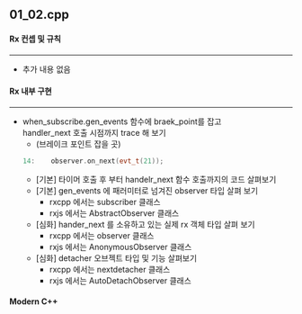 ## 01_02.cpp
#### Rx 컨셉 및 규칙 
----------------

* 추가 내용 없음
  
#### Rx 내부 구현
----------------
* when_subscribe.gen_events 함수에 braek_point를 잡고  
  handler_next 호출 시점까지 trace 해 보기
  * (브레이크 포인트 잡을 곳)
  ```cpp
  14:    observer.on_next(evt_t(21));
  ```
  * [기본] 타이머 호출 후 부터 handelr_next 함수 호출까지의 코드 살펴보기 
  * [기본] gen_events 에 패러미터로 넘겨진 observer 타입 살펴 보기
    * rxcpp 에서는 subscriber 클래스
    * rxjs 에서는  AbstractObserver 클래스
  * [심화] hander_next 를 소유하고 있는 실제 rx 객체 타입 살펴 보기
    * rxcpp 에서는 observer 클래스
    * rxjs 에서는  AnonymousObserver 클래스
  * [심화] detacher 오브젝트 타입 및 기능 살펴보기
    * rxcpp 에서는 nextdetacher 클래스
    * rxjs 에서는 AutoDetachObserver 클래스

#### Modern C++
